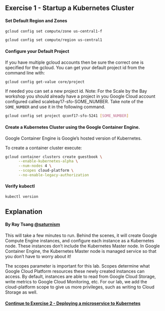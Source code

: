 ## Exercise 1 - Startup a Kubernetes Cluster


#### Set Default Region and Zones

```sh
gcloud config set compute/zone us-central1-f
```
```sh
gcloud config set compute/region us-central1
```

#### Configure your Default Project

If you have multiple gcloud accounts then be sure the correct one is specified for the gcloud. You can get your default project id from the command line with:

```sh
gcloud config get-value core/project
```

If needed you can set a new project id.  Note: For the Scale by the Bay workshop you should already have a project in you Google Cloud account configured called scalebay17-sfo-SOME_NUMBER.  Take note of the `SOME_NUMBER` and use it in the following command.

```sh
gcloud config set project qconf17-sfo-5241 [SOME_NUMBER]
```

#### Create a Kubernetes Cluster using the Google Container Engine.

Google Container Engine is Google’s hosted version of Kubernetes.

To create a container cluster execute:

```sh
gcloud container clusters create guestbook \
      --enable-kubernetes-alpha \
      --num-nodes 4 \
      --scopes cloud-platform \
      --no-enable-legacy-authorization
```

#### Verify kubectl
  `kubectl version`

## Explanation
#### By Ray Tsang [@saturnism](https://twitter.com/saturnism)

This will take a few minutes to run. Behind the scenes, it will create Google Compute Engine instances, and configure each instance as a Kubernetes node. These instances don’t include the Kubernetes Master node. In Google Container Engine, the Kubernetes Master node is managed service so that you don’t have to worry about it!

The scopes parameter is important for this lab. Scopes determine what Google Cloud Platform resources these newly created instances can access. By default, instances are able to read from Google Cloud Storage, write metrics to Google Cloud Monitoring, etc. For our lab, we add the cloud-platform scope to give us more privileges, such as writing to Cloud Storage as well.

#### [Continue to Exercise 2 - Deploying a microservice to Kubernetes](../exercise-2/README.md)
